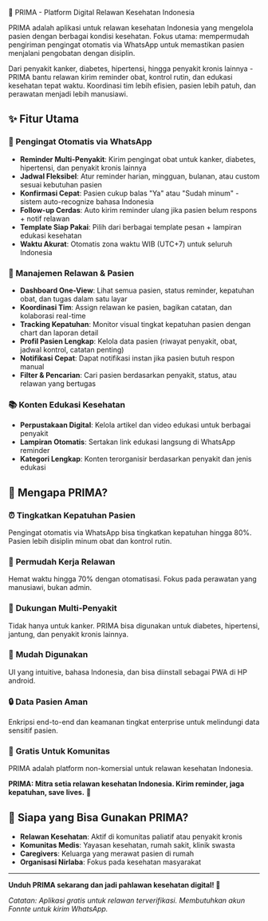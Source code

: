 🚀 PRIMA - Platform Digital Relawan Kesehatan Indonesia

PRIMA adalah aplikasi untuk relawan kesehatan Indonesia yang mengelola pasien dengan berbagai kondisi kesehatan. Fokus utama: mempermudah pengiriman pengingat otomatis via WhatsApp untuk memastikan pasien menjalani pengobatan dengan disiplin.

Dari penyakit kanker, diabetes, hipertensi, hingga penyakit kronis lainnya - PRIMA bantu relawan kirim reminder obat, kontrol rutin, dan edukasi kesehatan tepat waktu. Koordinasi tim lebih efisien, pasien lebih patuh, dan perawatan menjadi lebih manusiawi.

## ✨ Fitur Utama

### 📱 Pengingat Otomatis via WhatsApp
- **Reminder Multi-Penyakit**: Kirim pengingat obat untuk kanker, diabetes, hipertensi, dan penyakit kronis lainnya
- **Jadwal Fleksibel**: Atur reminder harian, mingguan, bulanan, atau custom sesuai kebutuhan pasien
- **Konfirmasi Cepat**: Pasien cukup balas "Ya" atau "Sudah minum" - sistem auto-recognize bahasa Indonesia
- **Follow-up Cerdas**: Auto kirim reminder ulang jika pasien belum respons + notif relawan
- **Template Siap Pakai**: Pilih dari berbagai template pesan + lampiran edukasi kesehatan
- **Waktu Akurat**: Otomatis zona waktu WIB (UTC+7) untuk seluruh Indonesia

### 👥 Manajemen Relawan & Pasien
- **Dashboard One-View**: Lihat semua pasien, status reminder, kepatuhan obat, dan tugas dalam satu layar
- **Koordinasi Tim**: Assign relawan ke pasien, bagikan catatan, dan kolaborasi real-time
- **Tracking Kepatuhan**: Monitor visual tingkat kepatuhan pasien dengan chart dan laporan detail
- **Profil Pasien Lengkap**: Kelola data pasien (riwayat penyakit, obat, jadwal kontrol, catatan penting)
- **Notifikasi Cepat**: Dapat notifikasi instan jika pasien butuh respon manual
- **Filter & Pencarian**: Cari pasien berdasarkan penyakit, status, atau relawan yang bertugas

### 📚 Konten Edukasi Kesehatan
- **Perpustakaan Digital**: Kelola artikel dan video edukasi untuk berbagai penyakit
- **Lampiran Otomatis**: Sertakan link edukasi langsung di WhatsApp reminder
- **Kategori Lengkap**: Konten terorganisir berdasarkan penyakit dan jenis edukasi

## 💚 Mengapa PRIMA?

### ⏰ **Tingkatkan Kepatuhan Pasien**
Pengingat otomatis via WhatsApp bisa tingkatkan kepatuhan hingga 80%. Pasien lebih disiplin minum obat dan kontrol rutin.

### 🤝 **Permudah Kerja Relawan**
Hemat waktu hingga 70% dengan otomatisasi. Fokus pada perawatan yang manusiawi, bukan admin.

### 🏥 **Dukungan Multi-Penyakit**
Tidak hanya untuk kanker. PRIMA bisa digunakan untuk diabetes, hipertensi, jantung, dan penyakit kronis lainnya.

### 📱 **Mudah Digunakan**
UI yang intuitive, bahasa Indonesia, dan bisa diinstall sebagai PWA di HP android.

### 🔒 **Data Pasien Aman**
Enkripsi end-to-end dan keamanan tingkat enterprise untuk melindungi data sensitif pasien.

### 💸 **Gratis Untuk Komunitas**
PRIMA adalah platform non-komersial untuk relawan kesehatan Indonesia.

**PRIMA: Mitra setia relawan kesehatan Indonesia. Kirim reminder, jaga kepatuhan, save lives.** 💚

## 🚀 Siapa yang Bisa Gunakan PRIMA?

- **Relawan Kesehatan**: Aktif di komunitas paliatif atau penyakit kronis
- **Komunitas Medis**: Yayasan kesehatan, rumah sakit, klinik swasta
- **Caregivers**: Keluarga yang merawat pasien di rumah
- **Organisasi Nirlaba**: Fokus pada kesehatan masyarakat

---
**Unduh PRIMA sekarang dan jadi pahlawan kesehatan digital! 💚**

_Catatan: Aplikasi gratis untuk relawan terverifikasi. Membutuhkan akun Fonnte untuk kirim WhatsApp._
